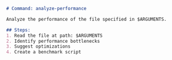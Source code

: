 <!--
Attribution: This file is adapted from the context-engineering-intro repository
by Cole Medin (https://github.com/coleam00/context-engineering-intro)
Licensed under MIT License
-->

```markdown
# Command: analyze-performance

Analyze the performance of the file specified in $ARGUMENTS.

## Steps:
1. Read the file at path: $ARGUMENTS
2. Identify performance bottlenecks
3. Suggest optimizations
4. Create a benchmark script
```